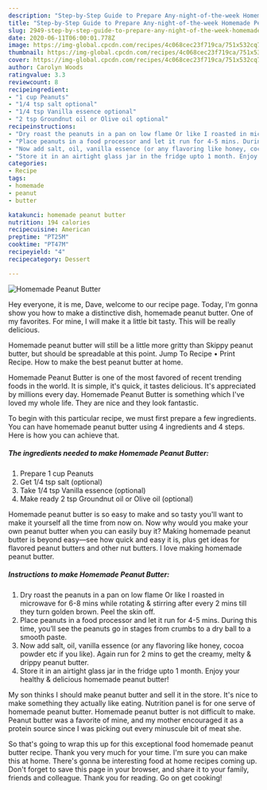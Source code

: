 ```yaml
---
description: "Step-by-Step Guide to Prepare Any-night-of-the-week Homemade Peanut Butter"
title: "Step-by-Step Guide to Prepare Any-night-of-the-week Homemade Peanut Butter"
slug: 2949-step-by-step-guide-to-prepare-any-night-of-the-week-homemade-peanut-butter
date: 2020-06-11T06:00:01.778Z
image: https://img-global.cpcdn.com/recipes/4c068cec23f719ca/751x532cq70/homemade-peanut-butter-recipe-main-photo.jpg
thumbnail: https://img-global.cpcdn.com/recipes/4c068cec23f719ca/751x532cq70/homemade-peanut-butter-recipe-main-photo.jpg
cover: https://img-global.cpcdn.com/recipes/4c068cec23f719ca/751x532cq70/homemade-peanut-butter-recipe-main-photo.jpg
author: Carolyn Woods
ratingvalue: 3.3
reviewcount: 8
recipeingredient:
- "1 cup Peanuts"
- "1/4 tsp salt optional"
- "1/4 tsp Vanilla essence optional"
- "2 tsp Groundnut oil or Olive oil optional"
recipeinstructions:
- "Dry roast the peanuts in a pan on low flame Or like I roasted in microwave for 6-8 mins while rotating &amp; stirring after every 2 mins till they turn golden brown. Peel the skin off."
- "Place peanuts in a food processor and let it run for 4-5 mins. During this time, you’ll see the peanuts go in stages from crumbs to a dry ball to a smooth paste."
- "Now add salt, oil, vanilla essence (or any flavoring like honey, cocoa powder etc if you like). Again run for 2 mins to get the creamy, melty &amp; drippy peanut butter."
- "Store it in an airtight glass jar in the fridge upto 1 month. Enjoy your healthy &amp; delicious homemade peanut butter!"
categories:
- Recipe
tags:
- homemade
- peanut
- butter

katakunci: homemade peanut butter 
nutrition: 194 calories
recipecuisine: American
preptime: "PT25M"
cooktime: "PT47M"
recipeyield: "4"
recipecategory: Dessert

---
```



![Homemade Peanut Butter](https://img-global.cpcdn.com/recipes/4c068cec23f719ca/751x532cq70/homemade-peanut-butter-recipe-main-photo.jpg)

Hey everyone, it is me, Dave, welcome to our recipe page. Today, I'm gonna show you how to make a distinctive dish, homemade peanut butter. One of my favorites. For mine, I will make it a little bit tasty. This will be really delicious.

Homemade peanut butter will still be a little more gritty than Skippy peanut butter, but should be spreadable at this point. Jump To Recipe • Print Recipe. How to make the best peanut butter at home.

Homemade Peanut Butter is one of the most favored of recent trending foods in the world. It is simple, it's quick, it tastes delicious. It's appreciated by millions every day. Homemade Peanut Butter is something which I've loved my whole life. They are nice and they look fantastic.


To begin with this particular recipe, we must first prepare a few ingredients. You can have homemade peanut butter using 4 ingredients and 4 steps. Here is how you can achieve that.

<!--inarticleads1-->

##### The ingredients needed to make Homemade Peanut Butter:

1. Prepare 1 cup Peanuts
1. Get 1/4 tsp salt (optional)
1. Take 1/4 tsp Vanilla essence (optional)
1. Make ready 2 tsp Groundnut oil or Olive oil (optional)


Homemade peanut butter is so easy to make and so tasty you&#39;ll want to make it yourself all the time from now on. Now why would you make your own peanut butter when you can easily buy it? Making homemade peanut butter is beyond easy—see how quick and easy it is, plus get ideas for flavored peanut butters and other nut butters. I love making homemade peanut butter. 

<!--inarticleads2-->

##### Instructions to make Homemade Peanut Butter:

1. Dry roast the peanuts in a pan on low flame Or like I roasted in microwave for 6-8 mins while rotating &amp; stirring after every 2 mins till they turn golden brown. Peel the skin off.
1. Place peanuts in a food processor and let it run for 4-5 mins. During this time, you’ll see the peanuts go in stages from crumbs to a dry ball to a smooth paste.
1. Now add salt, oil, vanilla essence (or any flavoring like honey, cocoa powder etc if you like). Again run for 2 mins to get the creamy, melty &amp; drippy peanut butter.
1. Store it in an airtight glass jar in the fridge upto 1 month. Enjoy your healthy &amp; delicious homemade peanut butter!


My son thinks I should make peanut butter and sell it in the store. It&#39;s nice to make something they actually like eating. Nutrition panel is for one serve of homemade peanut butter. Homemade peanut butter is not difficult to make. Peanut butter was a favorite of mine, and my mother encouraged it as a protein source since I was picking out every minuscule bit of meat she. 

So that's going to wrap this up for this exceptional food homemade peanut butter recipe. Thank you very much for your time. I'm sure you can make this at home. There's gonna be interesting food at home recipes coming up. Don't forget to save this page in your browser, and share it to your family, friends and colleague. Thank you for reading. Go on get cooking!
